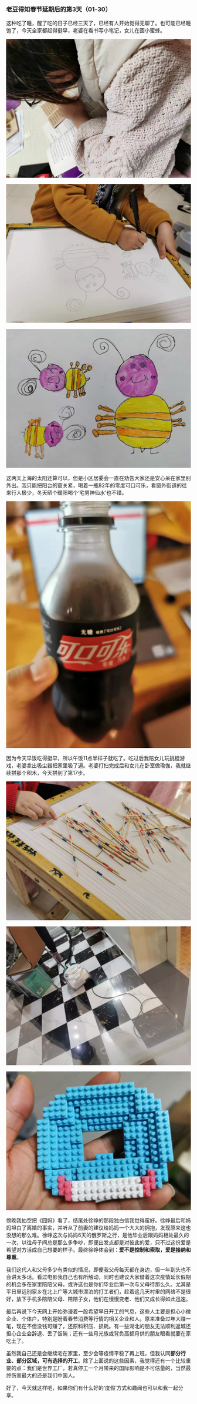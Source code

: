### 老豆得知春节延期后的第3天（01-30）

这种吃了睡，醒了吃的日子已经三天了，已经有人开始觉得无聊了。也可能已经睡饱了，今天全家都起得挺早，老婆在看书写小笔记，女儿在画小蜜蜂。

![记笔记](../img/defer-holidays-03-1.jpg)

![画蜜蜂](../img/defer-holidays-03-2.jpg)

![画蜜蜂2](../img/defer-holidays-03-3.jpg)

这两天上海的太阳还算可以，但是小区居委会一直在劝告大家还是安心呆在家里别外出。我只能把阳台的窗关紧，喝着一瓶82年的零度可口可乐，看窗外街道的往来行人极少，冬天晒个暖阳喝个‘宅男神仙水’也不错。

![可乐](../img/defer-holidays-03-7.jpg)

因为今天早饭吃得挺早，所以午饭11点半样子就吃了。吃过后我陪女儿玩挑棍游戏，老婆拿出吸尘器把家里吸了遍。老婆打扫完成后和女儿在卧室做瑜伽，我就继续拼那个积木，今天拼到了第17步。

![游戏](../img/defer-holidays-03-4.jpg)

![吸尘器](../img/defer-holidays-03-5.jpg)

![积木](../img/defer-holidays-03-6.jpg)

傍晚我抽空把《囧妈》看了，结尾处徐峥的那段独白信我觉得蛮好。徐峥最后和妈妈坦白了离婚的事实，并听从了前妻的建议给妈妈一个大大的拥抱，发现原来这也没想的那么难。徐峥这次与妈妈6天的俄罗斯之行，是他毕业后跟妈妈相处最久的一次，以往母子间总是那么多争吵，即便出发点都是对彼此的爱，只不过这份爱是希望对方活成自己想要的样子。最终徐峥体会到：**爱不是控制和索取，爱是接纳和尊重**。

我们这代人和父母多少有类似的情况，即便我父母每天都在身边，但一年到头也不会讲太多话。看过电影我自己也有所触动，同时也建议大家借着这次疫情延长假期的机会多在家里陪陪父母，或许这也是你们毕业后第一次与父母待那么久。尤其是平日里远别家乡在北上广等大城市漂泊的打工者们，趁着这几天村里的网络不是很好，放下手机多陪陪父母、陪陪子女，他们在慢慢变老、他们又成长得如此迅速。

最后再说下今天网上开始弥漫着一股希望早日开工的气息，这些人主要是担心小微企业、个体户，特别是盼着春节消费等行情的相关企业和人。原来准备过年大赚一笔，现在不但没钱可赚了，还原料积压、损耗。有一些湖北的朋友无法顺利返城还担心企业会辞退、丢了饭碗；还有一些月光族或背负高额月供的朋友眼看就要在家吃土了。

虽然我自己还是会继续宅在家里，至少会等疫情平稳了再上班，但我认同**部分行业、部分区域，可有选择的开工**。除了上面说的这些因素，我觉得还有一个比较重要的点：我们是世界工厂，若真停工一个月带来的国际影响是不可估量的，当然最终伤害最大的还是我们中国人。

好了，今天就这样吧，如果你们有什么好的‘度假’方式和趣闻也可以和我一起分享。